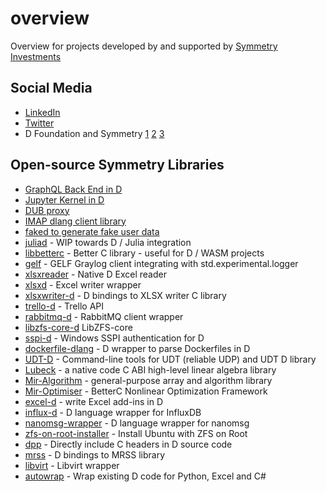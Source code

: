 # overview
Overview for projects developed by and supported by [Symmetry Investments](http://symmetryinvestments.com/about-us/)

## Social Media
- [LinkedIn](https://www.linkedin.com/company/symmetry-investments-uk-llp/)
- [Twitter](https://x.com/SymmetryInvest)
- D Foundation and Symmetry [1](https://dlang.org/blog/2020/08/30/symmetry-investments-and-the-d-language-foundation-are-hiring/) [2](https://dlang.org/blog/symmetry-autumn-of-code/) [3](https://dlang.org/blog/2019/07/22/symmetry-autumn-of-code-experience-report-porting-a-fork-based-gc/)

## Open-source Symmetry Libraries
- [GraphQL Back End in D](https://github.com/symmetryinvestments/graphqld)
- [Jupyter Kernel in D](https://github.com/symmetryinvestments/jupyter-wire)
- [DUB proxy](https://github.com/symmetryinvestments/dubproxy) 
- [IMAP dlang client library](https://github.com/symmetryinvestments/imap-d)
- [faked to generate fake user data](https://github.com/symmetryinvestments/faked)
- [juliad](https://github.com/symmetryinvestments/juliad) - WIP towards D / Julia integration
- [libbetterc](https://github.com/symmetryinvestments/libbetterc) - Better C library - useful for D / WASM projects
- [gelf](https://github.com/symmetryinvestments/symmetry-gelf) - GELF Graylog client integrating with std.experimental.logger
- [xlsxreader](https://github.com/symmetryinvestments/xlsxreader) - Native D Excel reader
- [xlsxd](https://github.com/symmetryinvestments/xlsxd) - Excel writer wrapper
- [xlsxwriter-d](https://github.com/symmetryinvestments/xlsxwriter-d) - D bindings to XLSX writer C library
- [trello-d](https://github.com/symmetryinvestments/trello-d) - Trello API
- [rabbitmq-d](https://github.com/symmetryinvestments/rabbitmq-d) - RabbitMQ client wrapper
- [libzfs-core-d](https://github.com/symmetryinvestments/libzfs-core-d) LibZFS-core
- [sspi-d](https://github.com/symmetryinvestments/sspi-d) - Windows SSPI authentication for D
- [dockerfile-dlang](https://github.com/symmetryinvestments/dockerfile-dlang) - D wrapper to parse Dockerfiles in D
- [UDT-D](https://github.com/symmetryinvestments/udt_d) - Command-line tools for UDT (reliable UDP) and UDT D library
- [Lubeck](https://github.com/symmetryinvestments/lubeck) - a native code C ABI high-level linear algebra library
- [Mir-Algorithm](https://github.com/libmir/mir-algorithm) - general-purpose array and algorithm library
- [Mir-Optimiser](https://github.com/libmir/mir-optim) -  BetterC Nonlinear Optimization Framework
- [excel-d](https://github.com/symmetryinvestments/excel-d) - write Excel add-ins in D
- [influx-d](https://github.com/symmetryinvestments/influx-d) - D language wrapper for InfluxDB
- [nanomsg-wrapper](https://github.com/symmetryinvestments/nanomsg-wrapper) - D language wrapper for nanomsg
- [zfs-on-root-installer](https://github.com/symmetryinvestments/zfs-on-root-installer) - Install Ubuntu with ZFS on Root
- [dpp](https://github.com/atilaneves/dpp) - Directly include C headers in D source code
- [mrss](https://github.com/symmetryinvestments/mrss) - D bindings to MRSS library
- [libvirt](https://github.com/symmetryinvestments/libvirt) - Libvirt wrapper
- [autowrap](https://github.com/symmetryinvestments/autowrap) - Wrap existing D code for Python, Excel and C#
